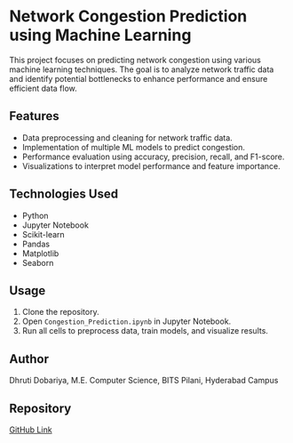 # Network Congestion Prediction using Machine Learning

This project focuses on predicting network congestion using various machine learning techniques. The goal is to analyze network traffic data and identify potential bottlenecks to enhance performance and ensure efficient data flow.

## Features
- Data preprocessing and cleaning for network traffic data.
- Implementation of multiple ML models to predict congestion.
- Performance evaluation using accuracy, precision, recall, and F1-score.
- Visualizations to interpret model performance and feature importance.

## Technologies Used
- Python
- Jupyter Notebook
- Scikit-learn
- Pandas
- Matplotlib
- Seaborn

## Usage
1. Clone the repository.
2. Open `Congestion_Prediction.ipynb` in Jupyter Notebook.
3. Run all cells to preprocess data, train models, and visualize results.

## Author
Dhruti Dobariya,
M.E. Computer Science,
BITS Pilani, Hyderabad Campus

## Repository
[GitHub Link](https://github.com/DhrutiDhruti/Network-Congestion-Prediction-using-ML)

